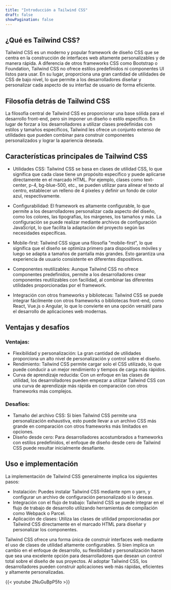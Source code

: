 ```yaml
---
title: "Introducción a Tailwind CSS"
draft: false
showPagination: false
---
```


## ¿Qué es Tailwind CSS?

Tailwind CSS es un moderno y popular framework de diseño CSS que se centra en la construcción de interfaces web altamente personalizables y de manera rápida. A diferencia de otros frameworks CSS como Bootstrap o Foundation, Tailwind CSS no ofrece estilos predefinidos ni componentes UI listos para usar. En su lugar, proporciona una gran cantidad de utilidades de CSS de bajo nivel, lo que permite a los desarrolladores diseñar y personalizar cada aspecto de su interfaz de usuario de forma eficiente.

## Filosofía detrás de Tailwind CSS

La filosofía central de Tailwind CSS es proporcionar una base sólida para el desarrollo front-end, pero sin imponer un diseño o estilo específico. En lugar de forzar a los desarrolladores a utilizar clases predefinidas con estilos y tamaños específicos, Tailwind les ofrece un conjunto extenso de utilidades que pueden combinar para construir componentes personalizados y lograr la apariencia deseada.

## Características principales de Tailwind CSS

- Utilidades CSS: Tailwind CSS se basa en clases de utilidad CSS, lo que significa que cada clase tiene un propósito específico y puede aplicarse directamente en el marcado HTML. Por ejemplo, clases como text-center, p-4, bg-blue-500, etc., se pueden utilizar para alinear el texto al centro, establecer un relleno de 4 píxeles y definir un fondo de color azul, respectivamente.

- Configurabilidad: El framework es altamente configurable, lo que permite a los desarrolladores personalizar cada aspecto del diseño, como los colores, las tipografías, los márgenes, los tamaños y más. La configuración se puede realizar mediante archivos de configuración JavaScript, lo que facilita la adaptación del proyecto según las necesidades específicas.

- Mobile-first: Tailwind CSS sigue una filosofía "mobile-first", lo que significa que el diseño se optimiza primero para dispositivos móviles y luego se adapta a tamaños de pantalla más grandes. Esto garantiza una experiencia de usuario consistente en diferentes dispositivos.

- Componentes reutilizables: Aunque Tailwind CSS no ofrece componentes predefinidos, permite a los desarrolladores crear componentes reutilizables con facilidad, al combinar las diferentes utilidades proporcionadas por el framework.

- Integración con otros frameworks y bibliotecas: Tailwind CSS se puede integrar fácilmente con otros frameworks o bibliotecas front-end, como React, Vue.js o Angular, lo que lo convierte en una opción versátil para el desarrollo de aplicaciones web modernas.

## Ventajas y desafíos

### Ventajas:

- Flexibilidad y personalización: La gran cantidad de utilidades proporciona un alto nivel de personalización y control sobre el diseño.
- Rendimiento: Tailwind CSS permite cargar solo el CSS utilizado, lo que puede conducir a un mejor rendimiento y tiempos de carga más rápidos.
- Curva de aprendizaje reducida: Con un enfoque en las clases de utilidad, los desarrolladores pueden empezar a utilizar Tailwind CSS con una curva de aprendizaje más rápida en comparación con otros frameworks más complejos.

### Desafíos:

- Tamaño del archivo CSS: Si bien Tailwind CSS permite una personalización exhaustiva, esto puede llevar a un archivo CSS más grande en comparación con otros frameworks más limitados en opciones.
- Diseño desde cero: Para desarrolladores acostumbrados a frameworks con estilos predefinidos, el enfoque de diseño desde cero de Tailwind CSS puede resultar inicialmente desafiante.

## Uso e implementación

La implementación de Tailwind CSS generalmente implica los siguientes pasos:

- Instalación: Puedes instalar Tailwind CSS mediante npm o yarn, y configurar un archivo de configuración personalizado si lo deseas.
- Integración con el flujo de trabajo: Tailwind CSS se puede integrar en el flujo de trabajo de desarrollo utilizando herramientas de compilación como Webpack o Parcel.
- Aplicación de clases: Utiliza las clases de utilidad proporcionadas por Tailwind CSS directamente en el marcado HTML para diseñar y personalizar los componentes.

Tailwind CSS ofrece una forma única de construir interfaces web mediante el uso de clases de utilidad altamente configurables. Si bien implica un cambio en el enfoque de desarrollo, su flexibilidad y personalización hacen que sea una excelente opción para desarrolladores que desean un control total sobre el diseño de sus proyectos. Al adoptar Tailwind CSS, los desarrolladores pueden construir aplicaciones web más rápidas, eficientes y altamente personalizadas.

{{< youtube 2NuGuBpP5fo >}}
